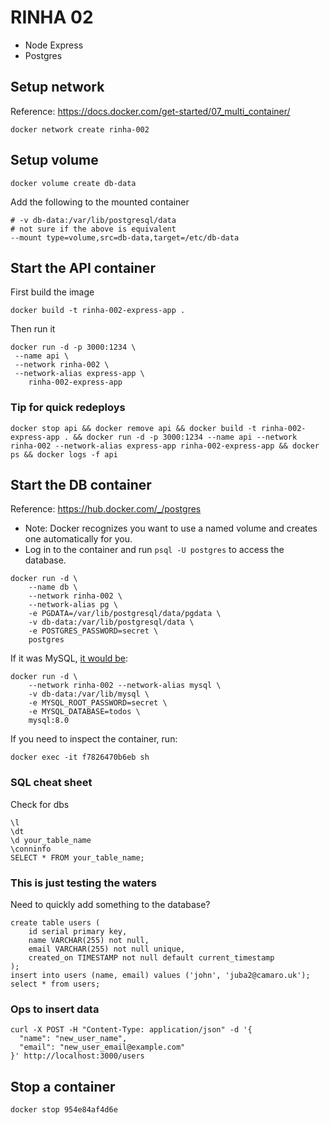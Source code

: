 # RINHA 02

- Node Express
- Postgres

## Setup network
Reference: https://docs.docker.com/get-started/07_multi_container/

```
docker network create rinha-002 
```

## Setup volume

```
docker volume create db-data
```

Add the following to the mounted container
```
# -v db-data:/var/lib/postgresql/data
# not sure if the above is equivalent
--mount type=volume,src=db-data,target=/etc/db-data
```



## Start the API container
First build the image

```
docker build -t rinha-002-express-app .
```

Then run it
```
docker run -d -p 3000:1234 \
 --name api \
 --network rinha-002 \
 --network-alias express-app \
    rinha-002-express-app
```

### Tip for quick redeploys
```
docker stop api && docker remove api && docker build -t rinha-002-express-app . && docker run -d -p 3000:1234 --name api --network rinha-002 --network-alias express-app rinha-002-express-app && docker ps && docker logs -f api
```

## Start the DB container
Reference: https://hub.docker.com/_/postgres

- Note: Docker recognizes you want to use a named volume and creates one automatically for you.
- Log in to the container and run `psql -U postgres` to access the database.

```
docker run -d \
    --name db \
    --network rinha-002 \
    --network-alias pg \
    -e PGDATA=/var/lib/postgresql/data/pgdata \
	-v db-data:/var/lib/postgresql/data \
    -e POSTGRES_PASSWORD=secret \
    postgres
```

If it was MySQL, [it would be](https://docs.docker.com/get-started/07_multi_container/):
```
docker run -d \
    --network rinha-002 --network-alias mysql \
    -v db-data:/var/lib/mysql \
    -e MYSQL_ROOT_PASSWORD=secret \
    -e MYSQL_DATABASE=todos \
    mysql:8.0
```

If you need to inspect the container, run:
```
docker exec -it f7826470b6eb sh
```

### SQL cheat sheet

Check for dbs
```
\l
\dt
\d your_table_name
\conninfo
SELECT * FROM your_table_name;
```
### This is just testing the waters

Need to quickly add something to the database?

```
create table users (
    id serial primary key, 
    name VARCHAR(255) not null,
    email VARCHAR(255) not null unique,
    created_on TIMESTAMP not null default current_timestamp
);
insert into users (name, email) values ('john', 'juba2@camaro.uk');
select * from users;
```

### Ops to insert data

```
curl -X POST -H "Content-Type: application/json" -d '{
  "name": "new_user_name",
  "email": "new_user_email@example.com"
}' http://localhost:3000/users
```

## Stop a container

```
docker stop 954e84af4d6e
```